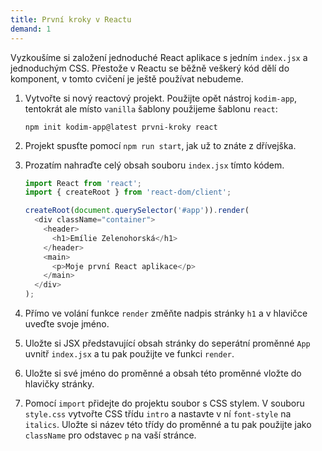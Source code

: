```yaml
---
title: První kroky v Reactu
demand: 1
---
```


Vyzkoušíme si založení jednoduché React aplikace s jedním `index.jsx` a jednoduchým CSS. Přestože v Reactu se běžně veškerý kód dělí do komponent, v tomto cvičení je ještě používat nebudeme.

1. Vytvořte si nový reactový projekt. Použijte opět nástroj `kodim-app`, tentokrát ale místo `vanilla` šablony použijeme šablonu `react`:
   ```shell
   npm init kodim-app@latest prvni-kroky react
   ```
1. Projekt spusťte pomocí `npm run start`, jak už to znáte z dřívejška.
1. Prozatím nahraďte celý obsah souboru `index.jsx` tímto kódem.

   ```js
   import React from 'react';
   import { createRoot } from 'react-dom/client';

   createRoot(document.querySelector('#app')).render(
     <div className="container">
       <header>
         <h1>Emílie Zelenohorská</h1>
       </header>
       <main>
         <p>Moje první React aplikace</p>
       </main>
     </div>
   );
   ```

1. Přímo ve volání funkce `render` změňte nadpis stránky `h1` a v hlavičce uveďte svoje jméno.
1. Uložte si JSX představující obsah stránky do seperátní proměnné `App` uvnitř `index.jsx` a tu pak použijte ve funkci `render`.
1. Uložte si své jméno do proměnné a obsah této proměnné vložte do hlavičky stránky.
1. Pomocí `import` přidejte do projektu soubor s CSS stylem. V souboru `style.css` vytvořte CSS třídu `intro` a nastavte v ní `font-style` na `italics`. Uložte si název této třídy do proměnné a tu pak použijte jako `className` pro odstavec `p` na vaší stránce.
